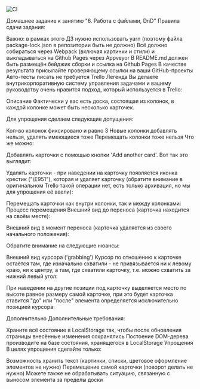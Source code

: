 ![CI](https://github.com/JonS87/anim/actions/workflows/web.yml/badge.svg)

Домашнее задание к занятию "6. Работа с файлами, DnD"
Правила сдачи задания:

Важно: в рамках этого ДЗ нужно использовать yarn (поэтому файла package-lock.json в репозитории быть не должно)
Всё должно собираться через Webpack (включая картинки и стили) и выкладываться на Github Pages через Appveyor
В README.md должен быть размещён бейджик сборки и ссылка на Github Pages
В качестве результата присылайте проверяющему ссылки на ваши GitHub-проекты
Авто-тесты писать не требуется
Trello
Легенда
Вы делаете внутрикорпоративную систему управления задачами и вашему руководству очень нравится подход, который используется в Trello:



Описание
Фактически у вас есть доска, состоящая из колонок, в каждой колонке может быть несколько карточек.

Для упрощения сделаем следующие допущения:

Кол-во колонок фиксировано и равно 3
Новые колонки добавлять нельзя, удалять имеющиеся тоже
Перемещать колонки тоже нельзя
Что же можно:

Добавлять карточки с помощью кнопки 'Add another card'. Вот так это выглядит:




Удалять карточки - при наведении на карточку появляется иконка крестик ("\E951"), которая и удаляет карточку (обратите внимание в оригинальном Trello такой операции нет, есть только архивация, но мы для упрощения её ввели):


Перемещать карточки как внутри колонки, так и между колонками:
Процесс перемещения
Внешний вид до переноса (карточка находится на своём месте):


Внешний вид в момент переноса (карточка удаляется из своего начального положения):


Обратите внимание на следующие нюансы:

Внешний вид курсора ('grabbing')
Курсор по отношению к карточке остаётся там, где изначально схватили - не привязывается ни к левому краю, ни к центру, а там, где схватили карточку, т.е. можно схватить за нижний левый угол:


При наведении на другие позиции под карточку выделяется место по высоте равное размеру самой карточке, при это будет карточка ставится "до" или "после" элемента определяется исключительно позицией курсора:


Дополнительно
Дополнительные требования:

Храните всё состояние в LocalStorage так, чтобы после обновления страницы внесённые изменения сохранялись
Постоение DOM-дерева производите на базе состояния, хранящегося в LocalStorage
Упрощения
В целях упрощения сделайте только:

Возможность хранить текст (картинки, списки, цветовое оформление элементов не нужно)
Перемещение самой карточки (поворот делать не нужно)
Можете также не обрабатывать ситуацию, связанную с выносом элемента за пределы доски